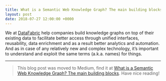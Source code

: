 ```yaml
---
title: What is a Semantic Web Knowledge Graph? The main building blocks
layout: post
date: 2018-07-27 12:00:00 +0000
---
```


We at [DataFabric](http://datafabric.cc) help companies build knowledge graphs on top of their existing data to facilitate better access through unified interfaces, reusability, data enrichment and as a result better analytics and automation. And as in case of any relatively new and complex technology, it’s important to understand and exploit the same terms (a.k.a. names) for things.

---

> This blog post was moved to Medium, find it at [What is a Semantic Web Knowledge Graph? The main building blocks](https://medium.com/datafabric/what-is-a-semantic-web-knowledge-graph-82078ea481bc). Have nice reading!

